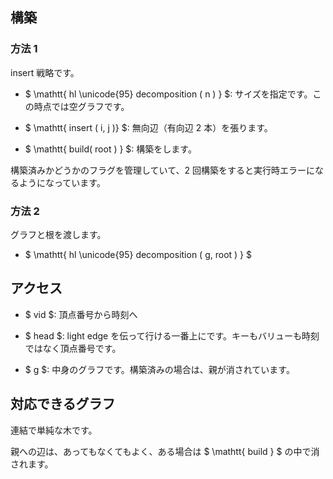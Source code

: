 ## 構築

### 方法 1

insert 戦略です。

- $ \mathtt{ hl \unicode{95} decomposition ( n ) } $: サイズを指定です。この時点では空グラフです。

- $ \mathtt{ insert ( i, j )} $: 無向辺（有向辺 2 本）を張ります。

- $ \mathtt{ build( root ) } $: 構築をします。

構築済みかどうかのフラグを管理していて、2 回構築をすると実行時エラーになるようになっています。


### 方法 2

グラフと根を渡します。

- $ \mathtt{ hl \unicode{95} decomposition ( g, root ) } $


## アクセス

- $ vid $: 頂点番号から時刻へ

- $ head $: light edge を伝って行ける一番上にです。キーもバリューも時刻ではなく頂点番号です。

- $ g $: 中身のグラフです。構築済みの場合は、親が消されています。


## 対応できるグラフ

連結で単純な木です。

親への辺は、あってもなくてもよく、ある場合は $ \mathtt{ build } $ の中で消されます。

